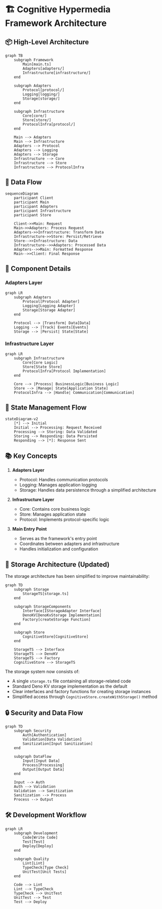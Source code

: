 # 🏗️ Cognitive Hypermedia Framework Architecture

## 📦 High-Level Architecture

```mermaid
graph TB
    subgraph Framework
        Main[main.ts]
        Adapters[adapters/]
        Infrastructure[infrastructure/]
    end

    subgraph Adapters
        Protocol[protocol/]
        Logging[logging/]
        Storage[storage/]
    end

    subgraph Infrastructure
        Core[core/]
        Store[store/]
        ProtocolInfra[protocol/]
    end

    Main --> Adapters
    Main --> Infrastructure
    Adapters --> Protocol
    Adapters --> Logging
    Adapters --> Storage
    Infrastructure --> Core
    Infrastructure --> Store
    Infrastructure --> ProtocolInfra
```

## 🔄 Data Flow

```mermaid
sequenceDiagram
    participant Client
    participant Main
    participant Adapters
    participant Infrastructure
    participant Store

    Client->>Main: Request
    Main->>Adapters: Process Request
    Adapters->>Infrastructure: Transform Data
    Infrastructure->>Store: Persist/Retrieve
    Store-->>Infrastructure: Data
    Infrastructure-->>Adapters: Processed Data
    Adapters-->>Main: Formatted Response
    Main-->>Client: Final Response
```

## 🧩 Component Details

### Adapters Layer
```mermaid
graph LR
    subgraph Adapters
        Protocol[Protocol Adapter]
        Logging[Logging Adapter]
        Storage[Storage Adapter]
    end

    Protocol --> |Transform| Data[Data]
    Logging --> |Track| Events[Events]
    Storage --> |Persist| State[State]
```

### Infrastructure Layer
```mermaid
graph LR
    subgraph Infrastructure
        Core[Core Logic]
        Store[State Store]
        ProtocolInfra[Protocol Implementation]
    end

    Core --> |Process| BusinessLogic[Business Logic]
    Store --> |Manage| State[Application State]
    ProtocolInfra --> |Handle| Communication[Communication]
```

## 🔄 State Management Flow

```mermaid
stateDiagram-v2
    [*] --> Initial
    Initial --> Processing: Request Received
    Processing --> Storing: Data Validated
    Storing --> Responding: Data Persisted
    Responding --> [*]: Response Sent
```

## 📚 Key Concepts

1. **Adapters Layer**
   - Protocol: Handles communication protocols
   - Logging: Manages application logging
   - Storage: Handles data persistence through a simplified architecture

2. **Infrastructure Layer**
   - Core: Contains core business logic
   - Store: Manages application state
   - Protocol: Implements protocol-specific logic

3. **Main Entry Point**
   - Serves as the framework's entry point
   - Coordinates between adapters and infrastructure
   - Handles initialization and configuration

## 💾 Storage Architecture (Updated)

The storage architecture has been simplified to improve maintainability:

```mermaid
graph TD
    subgraph Storage
        StorageTS[storage.ts]
    end

    subgraph StorageComponents
        Interface[IStorageAdapter Interface]
        DenoKV[DenoKvStorage Implementation]
        Factory[createStorage Function]
    end

    subgraph Store
        CognitiveStore[CognitiveStore]
    end

    StorageTS --> Interface
    StorageTS --> DenoKV
    StorageTS --> Factory
    CognitiveStore --> StorageTS
```

The storage system now consists of:
- A single `storage.ts` file containing all storage-related code
- Standard Deno KV storage implementation as the default
- Clear interfaces and factory functions for creating storage instances
- Simplified access through `CognitiveStore.createWithStorage()` method

## 🔒 Security and Data Flow

```mermaid
graph TD
    subgraph Security
        Auth[Authentication]
        Validation[Data Validation]
        Sanitization[Input Sanitization]
    end

    subgraph DataFlow
        Input[Input Data]
        Process[Processing]
        Output[Output Data]
    end

    Input --> Auth
    Auth --> Validation
    Validation --> Sanitization
    Sanitization --> Process
    Process --> Output
```

## 🛠️ Development Workflow

```mermaid
graph LR
    subgraph Development
        Code[Write Code]
        Test[Test]
        Deploy[Deploy]
    end

    subgraph Quality
        Lint[Lint]
        TypeCheck[Type Check]
        UnitTest[Unit Tests]
    end

    Code --> Lint
    Lint --> TypeCheck
    TypeCheck --> UnitTest
    UnitTest --> Test
    Test --> Deploy
``` 